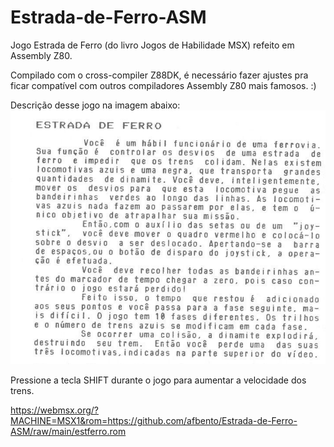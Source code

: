# Estrada-de-Ferro-ASM
Jogo Estrada de Ferro (do livro Jogos de Habilidade MSX) refeito em Assembly Z80.

Compilado com o cross-compiler Z88DK, é necessário fazer ajustes pra ficar compatível com outros compiladores Assembly Z80 mais famosos. :)

Descrição desse jogo na imagem abaixo:
![image](/como_jogar.png)

Pressione a tecla SHIFT durante o jogo para aumentar a velocidade dos trens.

https://webmsx.org/?MACHINE=MSX1&rom=https://github.com/afbento/Estrada-de-Ferro-ASM/raw/main/estferro.rom
